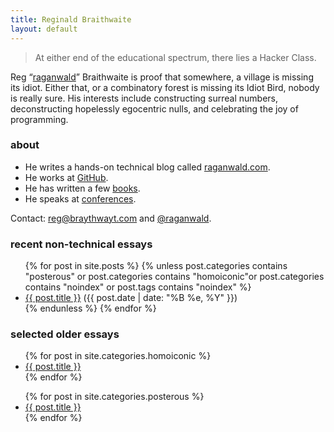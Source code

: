 ```yaml
---
title: Reginald Braithwaite
layout: default
---
```


> At either end of the educational spectrum, there lies a Hacker Class.

Reg “[raganwald](http://raganwald.com)” Braithwaite is proof that somewhere, a village is missing its idiot. Either that, or a combinatory forest is missing its Idiot Bird, nobody is really sure. His interests include constructing surreal numbers, deconstructing hopelessly egocentric nulls, and celebrating the joy of programming.

### about

- He writes a hands-on technical blog called [raganwald.com](http://raganwald.com).
- He works at [GitHub](https://github.com/raganwald).
- He has written a few [books](http://leanpub.com/u/raganwald).
- He speaks at [conferences](http://lanyrd.com/profile/raganwald/).

Contact: [reg@braythwayt.com](mailto:reg@braythwayt.com) and [@raganwald](https://twitter.com/raganwald).

### recent non-technical essays

<div class="related">
  <ul>
    {% for post in site.posts %}
      {% unless post.categories contains "posterous" or post.categories contains "homoiconic"or post.categories contains "noindex" or post.tags contains "noindex" %}
        <li>
    <a href="{{ post.url }}">{{ post.title }}</a> (<span>{{ post.date | date: "%B %e, %Y" }}</span>)
        </li>
      {% endunless %}
    {% endfor %}
  </ul>
</div>

### selected older essays

<div class="related">
  <ul>
    {% for post in site.categories.homoiconic %}
        <li>
    <a href="{{ post.url }}">{{ post.title }}</a>
        </li>
    {% endfor %}
  </ul>
</div>

<div class="related">
  <ul>
    {% for post in site.categories.posterous %}
        <li>
    <a href="{{ post.url }}">{{ post.title }}</a>
        </li>
    {% endfor %}
  </ul>
</div>
